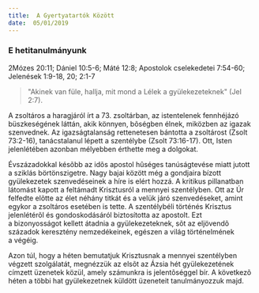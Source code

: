 ```yaml
---
title:  A Gyertyatartók Között
date:  05/01/2019
---
```


### E hetitanulmányunk
2Mózes 20:11; Dániel 10:5-6; Máté 12:8; Apostolok cselekedetei 7:54-60; Jelenések 1:9-18, 20; 2:1-7

> <p></p>
> "Akinek van füle, hallja, mit mond a Lélek a gyülekezeteknek" (Jel 2:7).

A zsoltáros a haragjáról írt a 73. zsoltárban, az istentelenek fennhéjázó büszkeségének láttán, akik könnyen, bõségben élnek, miközben az igazak szenvednek. Az igazságtalanság rettenetesen bántotta a zsoltárost (Zsolt 73:2-16), tanácstalanul lépett a szentélybe (Zsolt 73:16-17). Ott, Isten jelenlétében azonban mélyebben érthette meg a dolgokat.

Évszázadokkal késõbb az idõs apostol hûséges tanúságtevése miatt jutott a sziklás börtönszigetre. Nagy bajai között még a gondjaira bízott gyülekezetek szenvedéseinek a híre is elért hozzá. A kritikus pillanatban látomást kapott a feltámadt Krisztusról a mennyei szentélyben. Ott az Úr felfedte elõtte az élet néhány titkát és a velük járó szenvedéseket, amint egykor a zsoltáros esetében is tette. A szentélybéli történés Krisztus jelenlétérõl és gondoskodásáról biztosította az apostolt. Ezt a bizonyosságot kellett átadnia a gyülekezeteknek, sõt az eljövendõ századok keresztény nemzedékeinek, egészen a világ történelmének a végéig.

Azon túl, hogy a héten bemutatjuk Krisztusnak a mennyei szentélyben végzett szolgálatát, megnézzük az elsõt az Ázsia hét gyülekezetének címzett üzenetek közül, amely számunkra is jelentõséggel bír. A következõ héten a többi hat gyülekezetnek küldött üzeneteit tanulmányozzuk majd.